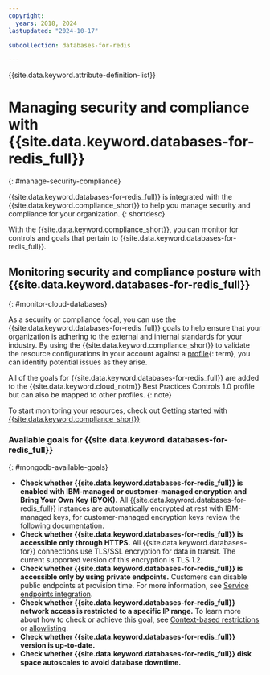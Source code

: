 ```yaml
---
copyright:
  years: 2018, 2024
lastupdated: "2024-10-17"

subcollection: databases-for-redis

---
```


{{site.data.keyword.attribute-definition-list}}

# Managing security and compliance with {{site.data.keyword.databases-for-redis_full}}
{: #manage-security-compliance}

{{site.data.keyword.databases-for-redis_full}} is integrated with the {{site.data.keyword.compliance_short}} to help you manage security and compliance for your organization.
{: shortdesc}

With the {{site.data.keyword.compliance_short}}, you can monitor for controls and goals that pertain to {{site.data.keyword.databases-for-redis_full}}.

## Monitoring security and compliance posture with {{site.data.keyword.databases-for-redis_full}}
{: #monitor-cloud-databases}

As a security or compliance focal, you can use the {{site.data.keyword.databases-for-redis_full}} goals to help ensure that your organization is adhering to the external and internal standards for your industry. By using the {{site.data.keyword.compliance_short}} to validate the resource configurations in your account against a [profile](#x2034950){: term}, you can identify potential issues as they arise.

All of the goals for {{site.data.keyword.databases-for-redis_full}} are added to the {{site.data.keyword.cloud_notm}} Best Practices Controls 1.0 profile but can also be mapped to other profiles.
{: note}

To start monitoring your resources, check out [Getting started with {{site.data.keyword.compliance_short}}](/docs/security-compliance?topic-security-compliance-getting-started)

### Available goals for {{site.data.keyword.databases-for-redis_full}}
{: #mongodb-available-goals}

- **Check whether {{site.data.keyword.databases-for-redis_full}} is enabled with IBM-managed or customer-managed encryption and Bring Your Own Key (BYOK).** All {{site.data.keyword.databases-for-redis_full}} instances are automatically encrypted at rest with IBM-managed keys, for customer-managed encryption keys review the [following documentation](/docs/cloud-databases?topic=cloud-databases-key-protect).
- **Check whether {{site.data.keyword.databases-for-redis_full}} is accessible only through HTTPS.** All {{site.data.keyword.databases-for}} connections use TLS/SSL encryption for data in transit. The current supported version of this encryption is TLS 1.2. 
- **Check whether {{site.data.keyword.databases-for-redis_full}} is accessible only by using private endpoints.** Customers can disable public endpoints at provision time. For more information, see [Service endpoints integration](https://cloud.ibm.com/docs/cloud-databases?topic=cloud-databases-service-endpoints).
- **Check whether {{site.data.keyword.databases-for-redis_full}} network access is restricted to a specific IP range.** To learn more about how to check or achieve this goal, see [Context-based restrictions](/docs/databases-for-redis?topic=databases-for-redis-cbr) or [allowlisting](https://cloud.ibm.com/docs/cloud-databases?topic=cloud-databases-allowlisting).
- **Check whether {{site.data.keyword.databases-for-redis_full}} version is up-to-date.**
- **Check whether {{site.data.keyword.databases-for-redis_full}} disk space autoscales to avoid database downtime.**
